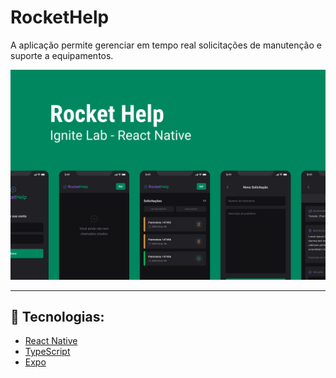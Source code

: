 # RocketHelp

A aplicação permite gerenciar em tempo real solicitações de manutenção e suporte a equipamentos.

<div>
  <img alt="Readme" title="Readme" src="Capa.jpg" />
</div>

___

## 🚀 Tecnologias:

- [React Native](https://reactnative.dev/)
- [TypeScript](https://www.typescriptlang.org/)
- [Expo](https://expo.io/)
